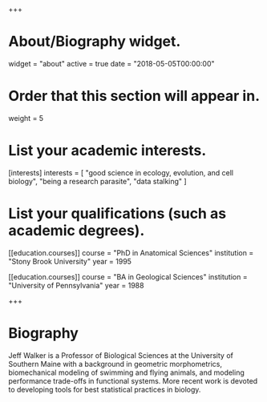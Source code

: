+++
# About/Biography widget.
widget = "about"
active = true
date = "2018-05-05T00:00:00"

# Order that this section will appear in.
weight = 5

# List your academic interests.
[interests]
  interests = [
    "good science in ecology, evolution, and cell biology",
    "being a research parasite",
    "data stalking"
  ]

# List your qualifications (such as academic degrees).
[[education.courses]]
  course = "PhD in Anatomical Sciences"
  institution = "Stony Brook University"
  year = 1995

[[education.courses]]
  course = "BA in Geological Sciences"
  institution = "University of Pennsylvania"
  year = 1988
 
+++

# Biography

Jeff Walker is a Professor of Biological Sciences at the University of Southern Maine with a background in geometric morphometrics, biomechanical modeling of swimming and flying animals, and modeling performance trade-offs in functional systems. More recent work is devoted to developing tools for best statistical practices in biology.